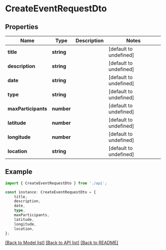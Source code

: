 # CreateEventRequestDto


## Properties

Name | Type | Description | Notes
------------ | ------------- | ------------- | -------------
**title** | **string** |  | [default to undefined]
**description** | **string** |  | [default to undefined]
**date** | **string** |  | [default to undefined]
**type** | **string** |  | [default to undefined]
**maxParticipants** | **number** |  | [default to undefined]
**latitude** | **number** |  | [default to undefined]
**longitude** | **number** |  | [default to undefined]
**location** | **string** |  | [default to undefined]

## Example

```typescript
import { CreateEventRequestDto } from './api';

const instance: CreateEventRequestDto = {
    title,
    description,
    date,
    type,
    maxParticipants,
    latitude,
    longitude,
    location,
};
```

[[Back to Model list]](../README.md#documentation-for-models) [[Back to API list]](../README.md#documentation-for-api-endpoints) [[Back to README]](../README.md)
